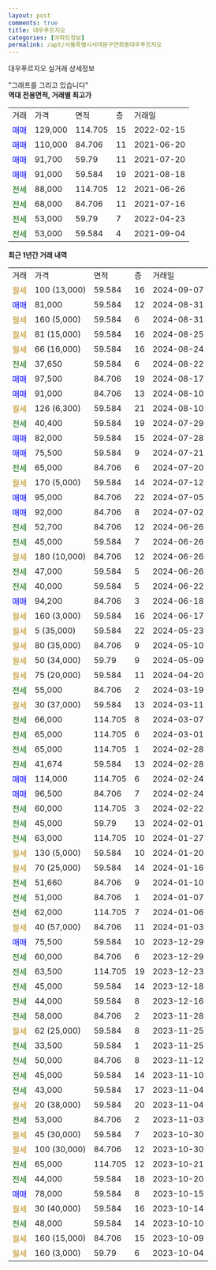 ```yaml
---
layout: post
comments: true
title: 대우푸르지오
categories: [아파트정보]
permalink: /apt/서울특별시서대문구연희동대우푸르지오
---
```


대우푸르지오 실거래 상세정보

<script type="text/javascript">
  google.charts.load('current', {'packages':['line', 'corechart']});
  google.charts.setOnLoadCallback(drawChart);

  function drawChart() {
    var data = new google.visualization.DataTable();
    data.addColumn('date', '거래일');
    data.addColumn('number', "매매");
    data.addColumn('number', "전세");
    data.addColumn('number', "전매");

    data.addRows([[new Date(Date.parse("2024-09-07")), null, null, null], [new Date(Date.parse("2024-08-31")), 81000, null, null], [new Date(Date.parse("2024-08-31")), null, null, null], [new Date(Date.parse("2024-08-25")), null, null, null], [new Date(Date.parse("2024-08-24")), null, null, null], [new Date(Date.parse("2024-08-22")), null, 37650, null], [new Date(Date.parse("2024-08-17")), 97500, null, null], [new Date(Date.parse("2024-08-10")), 91000, null, null], [new Date(Date.parse("2024-08-10")), null, null, null], [new Date(Date.parse("2024-07-29")), null, 40400, null], [new Date(Date.parse("2024-07-28")), 82000, null, null], [new Date(Date.parse("2024-07-21")), 75500, null, null], [new Date(Date.parse("2024-07-20")), null, 65000, null], [new Date(Date.parse("2024-07-12")), null, null, null], [new Date(Date.parse("2024-07-05")), 95000, null, null], [new Date(Date.parse("2024-07-02")), 92000, null, null], [new Date(Date.parse("2024-06-26")), null, 52700, null], [new Date(Date.parse("2024-06-26")), null, 45000, null], [new Date(Date.parse("2024-06-26")), null, null, null], [new Date(Date.parse("2024-06-26")), null, 47000, null], [new Date(Date.parse("2024-06-22")), null, 40000, null], [new Date(Date.parse("2024-06-18")), 94200, null, null], [new Date(Date.parse("2024-06-17")), null, null, null], [new Date(Date.parse("2024-05-23")), null, null, null], [new Date(Date.parse("2024-05-10")), null, null, null], [new Date(Date.parse("2024-05-09")), null, null, null], [new Date(Date.parse("2024-04-20")), null, null, null], [new Date(Date.parse("2024-03-19")), null, 55000, null], [new Date(Date.parse("2024-03-11")), null, null, null], [new Date(Date.parse("2024-03-07")), null, 66000, null], [new Date(Date.parse("2024-03-01")), null, 65000, null], [new Date(Date.parse("2024-02-28")), null, 65000, null], [new Date(Date.parse("2024-02-28")), null, 41674, null], [new Date(Date.parse("2024-02-24")), 114000, null, null], [new Date(Date.parse("2024-02-24")), 96500, null, null], [new Date(Date.parse("2024-02-22")), null, 60000, null], [new Date(Date.parse("2024-02-01")), null, 45000, null], [new Date(Date.parse("2024-01-27")), null, 63000, null], [new Date(Date.parse("2024-01-20")), null, null, null], [new Date(Date.parse("2024-01-16")), null, null, null], [new Date(Date.parse("2024-01-10")), null, 51660, null], [new Date(Date.parse("2024-01-07")), null, 51000, null], [new Date(Date.parse("2024-01-06")), null, 62000, null], [new Date(Date.parse("2024-01-03")), null, null, null], [new Date(Date.parse("2023-12-29")), 75500, null, null], [new Date(Date.parse("2023-12-29")), null, 60000, null], [new Date(Date.parse("2023-12-23")), null, 63500, null], [new Date(Date.parse("2023-12-18")), null, 45000, null], [new Date(Date.parse("2023-12-16")), null, 44000, null], [new Date(Date.parse("2023-11-28")), null, 58000, null], [new Date(Date.parse("2023-11-25")), null, null, null], [new Date(Date.parse("2023-11-25")), null, 33500, null], [new Date(Date.parse("2023-11-12")), null, 50000, null], [new Date(Date.parse("2023-11-10")), null, 45000, null], [new Date(Date.parse("2023-11-04")), null, 43000, null], [new Date(Date.parse("2023-11-04")), null, null, null], [new Date(Date.parse("2023-11-03")), null, 53000, null], [new Date(Date.parse("2023-10-30")), null, null, null], [new Date(Date.parse("2023-10-30")), null, null, null], [new Date(Date.parse("2023-10-21")), null, 65000, null], [new Date(Date.parse("2023-10-20")), null, 44000, null], [new Date(Date.parse("2023-10-15")), 78000, null, null], [new Date(Date.parse("2023-10-14")), null, null, null], [new Date(Date.parse("2023-10-10")), null, 48000, null], [new Date(Date.parse("2023-10-09")), null, null, null], [new Date(Date.parse("2023-10-04")), null, null, null]]);

    var options = {
      hAxis: {
        format: 'yyyy/MM/dd'
      },    
      lineWidth: 0,
      pointsVisible: true,    
      title: '최근 1년간 유형별 실거래가 분포',
      legend: { position: 'bottom' }
    };

    var formatter = new google.visualization.NumberFormat({pattern:'###,###'} );
    formatter.format(data, 1);
    formatter.format(data, 2);
    
    setTimeout(function() {
        var chart = new google.visualization.LineChart(document.getElementById('columnchart_material'));
        chart.draw(data, (options));
        document.getElementById('loading').style.display = 'none';
    }, 200);
  }
</script>


<div id="loading" style="z-index:20; display: block; margin-left: 0px">"그래프를 그리고 있습니다"</div>
<div id="columnchart_material" style="width: 95%; margin-left: 0px; display: block"></div>
<!-- contents start -->
<b>역대 전용면적, 거래별 최고가</b>
<table class="sortable">
    <tr>
      <td>거래</td>
      <td>가격</td>
      <td>면적</td>
      <td>층</td>
      <td>거래일</td>
    </tr>
        <tr>
          <td><a style="color: blue">매매</a></td>
          <td>129,000</td>
          <td>114.705</td>
          <td>15</td>
          <td>2022-02-15</td>
        </tr>            <tr>
          <td><a style="color: blue">매매</a></td>
          <td>110,000</td>
          <td>84.706</td>
          <td>11</td>
          <td>2021-06-20</td>
        </tr>            <tr>
          <td><a style="color: blue">매매</a></td>
          <td>91,700</td>
          <td>59.79</td>
          <td>11</td>
          <td>2021-07-20</td>
        </tr>            <tr>
          <td><a style="color: blue">매매</a></td>
          <td>91,000</td>
          <td>59.584</td>
          <td>19</td>
          <td>2021-08-18</td>
        </tr>        
        <tr>
              <td><a style="color: darkgreen">전세</a></td>
              <td>88,000</td>
              <td>114.705</td>
              <td>12</td>
              <td>2021-06-26</td>
            </tr>            <tr>
              <td><a style="color: darkgreen">전세</a></td>
              <td>68,000</td>
              <td>84.706</td>
              <td>11</td>
              <td>2021-07-16</td>
            </tr>            <tr>
              <td><a style="color: darkgreen">전세</a></td>
              <td>53,000</td>
              <td>59.79</td>
              <td>7</td>
              <td>2022-04-23</td>
            </tr>            <tr>
              <td><a style="color: darkgreen">전세</a></td>
              <td>53,000</td>
              <td>59.584</td>
              <td>4</td>
              <td>2021-09-04</td>
            </tr>        
    
</table>

<b>최근 1년간 거래 내역</b>

<table class="sortable">
    <tr>
      <td>거래</td>
      <td>가격</td>
      <td>면적</td>
      <td>층</td>
      <td>거래일</td>
    </tr>
    <tr>
      <td><a style="color: darkgoldenrod">월세</a></td>
      <td>100 (13,000)</td>
      <td>59.584</td>
      <td>16</td>
      <td>2024-09-07</td>
    </tr>          <tr>
      <td><a style="color: blue">매매</a></td>
      <td>81,000</td>
      <td>59.584</td>
      <td>12</td>
      <td>2024-08-31</td>
    </tr>          <tr>
      <td><a style="color: darkgoldenrod">월세</a></td>
      <td>160 (5,000)</td>
      <td>59.584</td>
      <td>6</td>
      <td>2024-08-31</td>
    </tr>          <tr>
      <td><a style="color: darkgoldenrod">월세</a></td>
      <td>81 (15,000)</td>
      <td>59.584</td>
      <td>16</td>
      <td>2024-08-25</td>
    </tr>          <tr>
      <td><a style="color: darkgoldenrod">월세</a></td>
      <td>66 (16,000)</td>
      <td>59.584</td>
      <td>16</td>
      <td>2024-08-24</td>
    </tr>          <tr>
      <td><a style="color: darkgreen">전세</a></td>
      <td>37,650</td>
      <td>59.584</td>
      <td>6</td>
      <td>2024-08-22</td>
    </tr>          <tr>
      <td><a style="color: blue">매매</a></td>
      <td>97,500</td>
      <td>84.706</td>
      <td>19</td>
      <td>2024-08-17</td>
    </tr>          <tr>
      <td><a style="color: blue">매매</a></td>
      <td>91,000</td>
      <td>84.706</td>
      <td>13</td>
      <td>2024-08-10</td>
    </tr>          <tr>
      <td><a style="color: darkgoldenrod">월세</a></td>
      <td>126 (6,300)</td>
      <td>59.584</td>
      <td>21</td>
      <td>2024-08-10</td>
    </tr>          <tr>
      <td><a style="color: darkgreen">전세</a></td>
      <td>40,400</td>
      <td>59.584</td>
      <td>19</td>
      <td>2024-07-29</td>
    </tr>          <tr>
      <td><a style="color: blue">매매</a></td>
      <td>82,000</td>
      <td>59.584</td>
      <td>15</td>
      <td>2024-07-28</td>
    </tr>          <tr>
      <td><a style="color: blue">매매</a></td>
      <td>75,500</td>
      <td>59.584</td>
      <td>9</td>
      <td>2024-07-21</td>
    </tr>          <tr>
      <td><a style="color: darkgreen">전세</a></td>
      <td>65,000</td>
      <td>84.706</td>
      <td>6</td>
      <td>2024-07-20</td>
    </tr>          <tr>
      <td><a style="color: darkgoldenrod">월세</a></td>
      <td>170 (5,000)</td>
      <td>59.584</td>
      <td>14</td>
      <td>2024-07-12</td>
    </tr>          <tr>
      <td><a style="color: blue">매매</a></td>
      <td>95,000</td>
      <td>84.706</td>
      <td>22</td>
      <td>2024-07-05</td>
    </tr>          <tr>
      <td><a style="color: blue">매매</a></td>
      <td>92,000</td>
      <td>84.706</td>
      <td>8</td>
      <td>2024-07-02</td>
    </tr>          <tr>
      <td><a style="color: darkgreen">전세</a></td>
      <td>52,700</td>
      <td>84.706</td>
      <td>12</td>
      <td>2024-06-26</td>
    </tr>          <tr>
      <td><a style="color: darkgreen">전세</a></td>
      <td>45,000</td>
      <td>59.584</td>
      <td>7</td>
      <td>2024-06-26</td>
    </tr>          <tr>
      <td><a style="color: darkgoldenrod">월세</a></td>
      <td>180 (10,000)</td>
      <td>84.706</td>
      <td>12</td>
      <td>2024-06-26</td>
    </tr>          <tr>
      <td><a style="color: darkgreen">전세</a></td>
      <td>47,000</td>
      <td>59.584</td>
      <td>5</td>
      <td>2024-06-26</td>
    </tr>          <tr>
      <td><a style="color: darkgreen">전세</a></td>
      <td>40,000</td>
      <td>59.584</td>
      <td>5</td>
      <td>2024-06-22</td>
    </tr>          <tr>
      <td><a style="color: blue">매매</a></td>
      <td>94,200</td>
      <td>84.706</td>
      <td>3</td>
      <td>2024-06-18</td>
    </tr>          <tr>
      <td><a style="color: darkgoldenrod">월세</a></td>
      <td>160 (3,000)</td>
      <td>59.584</td>
      <td>16</td>
      <td>2024-06-17</td>
    </tr>          <tr>
      <td><a style="color: darkgoldenrod">월세</a></td>
      <td>5 (35,000)</td>
      <td>59.584</td>
      <td>22</td>
      <td>2024-05-23</td>
    </tr>          <tr>
      <td><a style="color: darkgoldenrod">월세</a></td>
      <td>80 (35,000)</td>
      <td>84.706</td>
      <td>9</td>
      <td>2024-05-10</td>
    </tr>          <tr>
      <td><a style="color: darkgoldenrod">월세</a></td>
      <td>50 (34,000)</td>
      <td>59.79</td>
      <td>9</td>
      <td>2024-05-09</td>
    </tr>          <tr>
      <td><a style="color: darkgoldenrod">월세</a></td>
      <td>75 (20,000)</td>
      <td>59.584</td>
      <td>11</td>
      <td>2024-04-20</td>
    </tr>          <tr>
      <td><a style="color: darkgreen">전세</a></td>
      <td>55,000</td>
      <td>84.706</td>
      <td>2</td>
      <td>2024-03-19</td>
    </tr>          <tr>
      <td><a style="color: darkgoldenrod">월세</a></td>
      <td>30 (37,000)</td>
      <td>59.584</td>
      <td>13</td>
      <td>2024-03-11</td>
    </tr>          <tr>
      <td><a style="color: darkgreen">전세</a></td>
      <td>66,000</td>
      <td>114.705</td>
      <td>8</td>
      <td>2024-03-07</td>
    </tr>          <tr>
      <td><a style="color: darkgreen">전세</a></td>
      <td>65,000</td>
      <td>114.705</td>
      <td>6</td>
      <td>2024-03-01</td>
    </tr>          <tr>
      <td><a style="color: darkgreen">전세</a></td>
      <td>65,000</td>
      <td>114.705</td>
      <td>1</td>
      <td>2024-02-28</td>
    </tr>          <tr>
      <td><a style="color: darkgreen">전세</a></td>
      <td>41,674</td>
      <td>59.584</td>
      <td>13</td>
      <td>2024-02-28</td>
    </tr>          <tr>
      <td><a style="color: blue">매매</a></td>
      <td>114,000</td>
      <td>114.705</td>
      <td>6</td>
      <td>2024-02-24</td>
    </tr>          <tr>
      <td><a style="color: blue">매매</a></td>
      <td>96,500</td>
      <td>84.706</td>
      <td>7</td>
      <td>2024-02-24</td>
    </tr>          <tr>
      <td><a style="color: darkgreen">전세</a></td>
      <td>60,000</td>
      <td>114.705</td>
      <td>3</td>
      <td>2024-02-22</td>
    </tr>          <tr>
      <td><a style="color: darkgreen">전세</a></td>
      <td>45,000</td>
      <td>59.79</td>
      <td>13</td>
      <td>2024-02-01</td>
    </tr>          <tr>
      <td><a style="color: darkgreen">전세</a></td>
      <td>63,000</td>
      <td>114.705</td>
      <td>10</td>
      <td>2024-01-27</td>
    </tr>          <tr>
      <td><a style="color: darkgoldenrod">월세</a></td>
      <td>130 (5,000)</td>
      <td>59.584</td>
      <td>10</td>
      <td>2024-01-20</td>
    </tr>          <tr>
      <td><a style="color: darkgoldenrod">월세</a></td>
      <td>70 (25,000)</td>
      <td>59.584</td>
      <td>14</td>
      <td>2024-01-16</td>
    </tr>          <tr>
      <td><a style="color: darkgreen">전세</a></td>
      <td>51,660</td>
      <td>84.706</td>
      <td>9</td>
      <td>2024-01-10</td>
    </tr>          <tr>
      <td><a style="color: darkgreen">전세</a></td>
      <td>51,000</td>
      <td>84.706</td>
      <td>1</td>
      <td>2024-01-07</td>
    </tr>          <tr>
      <td><a style="color: darkgreen">전세</a></td>
      <td>62,000</td>
      <td>114.705</td>
      <td>7</td>
      <td>2024-01-06</td>
    </tr>          <tr>
      <td><a style="color: darkgoldenrod">월세</a></td>
      <td>40 (57,000)</td>
      <td>84.706</td>
      <td>11</td>
      <td>2024-01-03</td>
    </tr>          <tr>
      <td><a style="color: blue">매매</a></td>
      <td>75,500</td>
      <td>59.584</td>
      <td>10</td>
      <td>2023-12-29</td>
    </tr>          <tr>
      <td><a style="color: darkgreen">전세</a></td>
      <td>60,000</td>
      <td>84.706</td>
      <td>6</td>
      <td>2023-12-29</td>
    </tr>          <tr>
      <td><a style="color: darkgreen">전세</a></td>
      <td>63,500</td>
      <td>114.705</td>
      <td>19</td>
      <td>2023-12-23</td>
    </tr>          <tr>
      <td><a style="color: darkgreen">전세</a></td>
      <td>45,000</td>
      <td>59.584</td>
      <td>14</td>
      <td>2023-12-18</td>
    </tr>          <tr>
      <td><a style="color: darkgreen">전세</a></td>
      <td>44,000</td>
      <td>59.584</td>
      <td>8</td>
      <td>2023-12-16</td>
    </tr>          <tr>
      <td><a style="color: darkgreen">전세</a></td>
      <td>58,000</td>
      <td>84.706</td>
      <td>2</td>
      <td>2023-11-28</td>
    </tr>          <tr>
      <td><a style="color: darkgoldenrod">월세</a></td>
      <td>62 (25,000)</td>
      <td>59.584</td>
      <td>8</td>
      <td>2023-11-25</td>
    </tr>          <tr>
      <td><a style="color: darkgreen">전세</a></td>
      <td>33,500</td>
      <td>59.584</td>
      <td>1</td>
      <td>2023-11-25</td>
    </tr>          <tr>
      <td><a style="color: darkgreen">전세</a></td>
      <td>50,000</td>
      <td>84.706</td>
      <td>8</td>
      <td>2023-11-12</td>
    </tr>          <tr>
      <td><a style="color: darkgreen">전세</a></td>
      <td>45,000</td>
      <td>59.584</td>
      <td>14</td>
      <td>2023-11-10</td>
    </tr>          <tr>
      <td><a style="color: darkgreen">전세</a></td>
      <td>43,000</td>
      <td>59.584</td>
      <td>17</td>
      <td>2023-11-04</td>
    </tr>          <tr>
      <td><a style="color: darkgoldenrod">월세</a></td>
      <td>20 (38,000)</td>
      <td>59.584</td>
      <td>20</td>
      <td>2023-11-04</td>
    </tr>          <tr>
      <td><a style="color: darkgreen">전세</a></td>
      <td>53,000</td>
      <td>84.706</td>
      <td>2</td>
      <td>2023-11-03</td>
    </tr>          <tr>
      <td><a style="color: darkgoldenrod">월세</a></td>
      <td>45 (30,000)</td>
      <td>59.584</td>
      <td>7</td>
      <td>2023-10-30</td>
    </tr>          <tr>
      <td><a style="color: darkgoldenrod">월세</a></td>
      <td>100 (30,000)</td>
      <td>84.706</td>
      <td>12</td>
      <td>2023-10-30</td>
    </tr>          <tr>
      <td><a style="color: darkgreen">전세</a></td>
      <td>65,000</td>
      <td>114.705</td>
      <td>12</td>
      <td>2023-10-21</td>
    </tr>          <tr>
      <td><a style="color: darkgreen">전세</a></td>
      <td>44,000</td>
      <td>59.584</td>
      <td>18</td>
      <td>2023-10-20</td>
    </tr>          <tr>
      <td><a style="color: blue">매매</a></td>
      <td>78,000</td>
      <td>59.584</td>
      <td>8</td>
      <td>2023-10-15</td>
    </tr>          <tr>
      <td><a style="color: darkgoldenrod">월세</a></td>
      <td>30 (40,000)</td>
      <td>59.584</td>
      <td>16</td>
      <td>2023-10-14</td>
    </tr>          <tr>
      <td><a style="color: darkgreen">전세</a></td>
      <td>48,000</td>
      <td>59.584</td>
      <td>14</td>
      <td>2023-10-10</td>
    </tr>          <tr>
      <td><a style="color: darkgoldenrod">월세</a></td>
      <td>160 (15,000)</td>
      <td>84.706</td>
      <td>15</td>
      <td>2023-10-09</td>
    </tr>          <tr>
      <td><a style="color: darkgoldenrod">월세</a></td>
      <td>160 (3,000)</td>
      <td>59.79</td>
      <td>6</td>
      <td>2023-10-04</td>
    </tr>      </table>
<!-- contents end -->    

